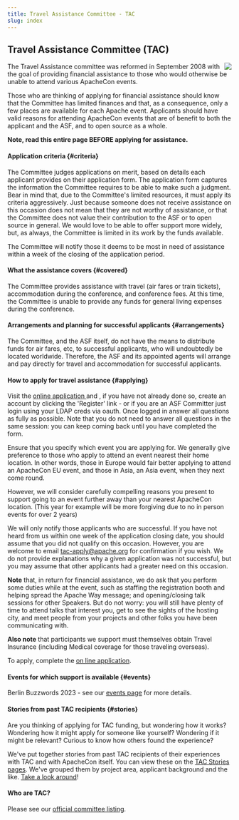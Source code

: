 ```yaml
---
title: Travel Assistance Committee - TAC
slug: index
---
```


## Travel Assistance Committee (TAC)

<div class="jumbotron">
<a href="https://www.apache.org/events/current-event.html"><img src="https://www.apache.org/events/current-event-125x125.png" style="float: right;"/></a>

The Travel Assistance committee was reformed in September 2008 with the goal of providing financial assistance to those who would otherwise be unable to attend various ApacheCon events.

Those who are thinking of applying for financial assistance should know that the Committee has limited finances and that, as a consequence, only a few places are available for each Apache event.
Applicants should have valid reasons for attending ApacheCon events that are of benefit to both the applicant and the ASF, and to open source as a whole.

**Note, read this entire page BEFORE applying for assistance.**

</div>

<a name="Index-Startingpoints"></a>

#### Application criteria  {#criteria}

The Committee judges applications on merit, based on details each applicant provides on their application form.
The application form captures the information the Committee requires to be able to make such a judgment.
Bear in mind that, due to the Committee's limited resources, it must apply its criteria aggressively.
Just because someone does not receive assistance
on this occasion does not mean that they are not worthy of assistance, or
that the Committee does not value their contribution to the ASF or to open
source in general.
We would love to be able to offer support more widely,
but, as always, the Committee is limited in its work by the funds available.

The Committee will notify those it deems to be most in need of assistance within a week of the closing of the application period.

#### What the assistance covers  {#covered}

The Committee provides assistance with travel (air fares or train tickets), accommodation during the conference, and conference fees.
At this time, the Committee is unable to provide any funds for general living expenses during the conference.

#### Arrangements and planning for successful applicants  {#arrangements}

The Committee, and the ASF itself, do not have the means to distribute funds for air fares, etc, to successful applicants, who will undoubtedly be located worldwide.
Therefore, the ASF and its appointed agents will arrange and pay directly for travel and accommodation for successful applicants.

#### How to apply for travel assistance  {#applying}

Visit the  [online application ](https://tac-apply.apache.org/) and , if you have not already done so,
create an account by clicking the 'Register' link - or if you are an ASF Committer just login using your LDAP creds via oauth.
Once logged in answer all questions as fully as possible.
Note that you do not need to answer all questions in the same session: you can keep coming back until you have completed the form.

Ensure that you specify which event you are applying for.
We generally give preference to those who apply to attend an event nearest their home location.
In other words, those in Europe would fair better applying to attend an ApacheCon EU event, and those in Asia, an Asia event, when they next come round.

However, we will consider carefully compelling reasons you present to support going to an event further away than your nearest ApacheCon location. (This year for example will be more forgiving due to no in person events for over 2 years)

We will only notify those applicants who are successful.
If you have not heard from us within one week of the application closing date, you should assume that you did not qualify on this occasion.
However, you are welcome to email tac-apply@apache.org for confirmation if you wish.
We do not provide explanations why a given application was not successful, but you may assume that other applicants had a greater need on this occasion.

**Note** that, in return for financial assistance, we do ask that you perform some
duties while at the event, such as staffing the registration booth and helping 
spread the Apache Way message; and opening/closing talk sessions for other Speakers.
But do not worry: you will still have plenty of time to attend talks that
interest you, get to see the sights of the hosting city, and meet people from your
projects and other folks you have been communicating with.

**Also note** that participants we support must themselves obtain Travel Insurance (including Medical coverage for those traveling overseas).

To apply, complete the [on line application](https://tac-apply.apache.org/).

#### Events for which support is available  {#events}

Berlin Buzzwords 2023 - see our [events page](/events/current.html) for more details.

#### Stories from past TAC recipients  {#stories}

Are you thinking of applying for TAC funding, but wondering how it works?
Wondering how it might apply for someone like yourself?
Wondering if it might be relevant?
Curious to know how others found the experience?

We've put together stories from past TAC recipients of their experiences with TAC and with ApacheCon itself.
You can view these on the [TAC Stories pages](/stories/).
We've grouped them by project area, applicant background and the like.
[Take a look around](/stories/)!

#### Who are TAC?

Please see our [official committee listing](http://home.apache.org/phonebook.html?pmc=tac).


